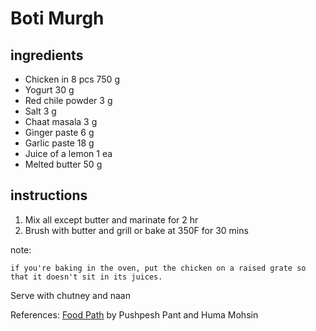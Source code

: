 Boti Murgh
==========

ingredients
-----------

* Chicken in 8 pcs 750 g
* Yogurt 30 g
* Red chile powder 3 g
* Salt 3 g
* Chaat masala 3 g
* Ginger paste 6 g
* Garlic paste 18 g
* Juice of a lemon 1 ea
* Melted butter 50 g

instructions
------------

1. Mix all except butter and marinate for 2 hr
2. Brush with butter and grill or bake at 350F for 30 mins

note:

    if you're baking in the oven, put the chicken on a raised grate so that it doesn't sit in its juices.


Serve with chutney and naan

References:
[Food Path](http://www.amazon.com/Food-Path-Cuisine-Along-Kolkata/dp/8174363629) by Pushpesh Pant and Huma Mohsin
